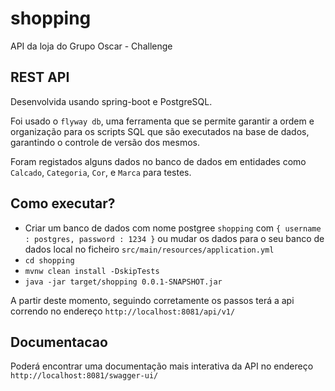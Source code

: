 # shopping
API da loja do Grupo Oscar - Challenge


## REST API

Desenvolvida usando spring-boot e PostgreSQL.

Foi usado o `flyway db`, uma ferramenta que se permite garantir a ordem e organização para os scripts SQL que são executados na base de dados, garantindo o controle de versão dos mesmos.

Foram registados alguns dados no banco de dados em entidades como `Calcado`, `Categoria`, `Cor`, e `Marca` para testes.

## Como executar?

- Criar um banco de dados com nome postgree `shopping` com `{ username : postgres, password : 1234 }` ou mudar os dados para o seu banco de dados local no ficheiro `src/main/resources/application.yml`
- `cd shopping`
- `mvnw clean install -DskipTests`
- `java -jar target/shopping 0.0.1-SNAPSHOT.jar`

A partir deste momento, seguindo corretamente os passos terá a api correndo no endereço `http://localhost:8081/api/v1/`

## Documentacao

Poderá encontrar uma documentação mais interativa da API no endereço `http://localhost:8081/swagger-ui/`




